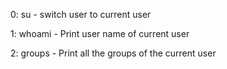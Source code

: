 0: su - switch user to current user

1: whoami - Print user name of current user

2: groups - Print all the groups of the current user 
